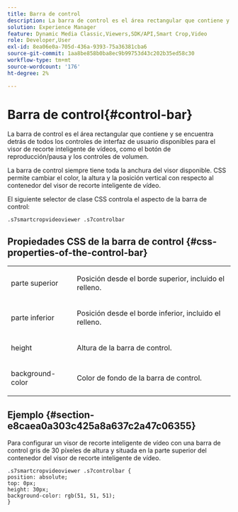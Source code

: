 ```yaml
---
title: Barra de control
description: La barra de control es el área rectangular que contiene y se encuentra detrás de todos los controles de interfaz de usuario disponibles para el visor de recorte inteligente de vídeos, como el botón de reproducción/pausa y los controles de volumen.
solution: Experience Manager
feature: Dynamic Media Classic,Viewers,SDK/API,Smart Crop,Video
role: Developer,User
exl-id: 8ea06e0a-705d-436a-9393-75a36381cba6
source-git-commit: 1aa8be858b0ba8ec9b99753d43c202b35ed58c30
workflow-type: tm+mt
source-wordcount: '176'
ht-degree: 2%

---
```


# Barra de control{#control-bar}

La barra de control es el área rectangular que contiene y se encuentra detrás de todos los controles de interfaz de usuario disponibles para el visor de recorte inteligente de vídeos, como el botón de reproducción/pausa y los controles de volumen.

<!--<a id="section_061E550C1C1D4DB2BD663A898895B38C"></a>-->

La barra de control siempre tiene toda la anchura del visor disponible. CSS permite cambiar el color, la altura y la posición vertical con respecto al contenedor del visor de recorte inteligente de vídeo.

El siguiente selector de clase CSS controla el aspecto de la barra de control:

```
.s7smartcropvideoviewer .s7controlbar
```

## Propiedades CSS de la barra de control {#css-properties-of-the-control-bar}

<table id="table_C48C56E696304C9BAFEE71BA9EA9A174"> 
 <tbody> 
  <tr> 
   <td colname="col1"> <p> <span class="codeph"> parte superior </span> </p> </td> 
   <td colname="col2"> <p>Posición desde el borde superior, incluido el relleno. </p> </td> 
  </tr> 
  <tr> 
   <td colname="col1"> <p> <span class="codeph"> parte inferior </span> </p> </td> 
   <td colname="col2"> <p> Posición desde el borde inferior, incluido el relleno. </p> </td> 
  </tr> 
  <tr> 
   <td colname="col1"> <p> <span class="codeph"> height </span> </p> </td> 
   <td colname="col2"> <p>Altura de la barra de control. </p> </td> 
  </tr> 
  <tr> 
   <td colname="col1"> <p> <span class="codeph"> background-color </span> </p> </td> 
   <td colname="col2"> <p>Color de fondo de la barra de control. </p> </td> 
  </tr> 
 </tbody> 
</table>

## Ejemplo {#section-e8caea0a303c425a8a637c2a47c06355}

Para configurar un visor de recorte inteligente de vídeo con una barra de control gris de 30 píxeles de altura y situada en la parte superior del contenedor del visor de recorte inteligente de vídeo.

```
.s7smartcropvideoviewer .s7controlbar {  
position: absolute; 
top: 0px; 
height: 30px; 
background-color: rgb(51, 51, 51); 
}
```
